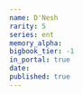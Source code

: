 ```yaml
---
name: D'Nesh
rarity: 5
series: ent
memory_alpha:
bigbook_tier: -1
in_portal: true
date:
published: true
---
```



